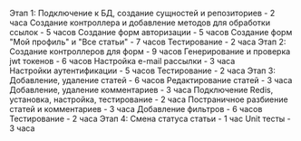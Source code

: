 Этап 1:
    Подключение к БД, создание сущностей и репозиториев - 2 часа
    Создание контроллера и добавление методов для обработки ссылок - 5 часов
    Создание форм авторизации - 5 часов
    Создание форм "Мой профиль" и "Все статьи" - 7 часов
    Тестирование - 2 часа
Этап 2:
    Создание контроллеров для форм - 9 часов
    Генерирование и проверка jwt токенов - 6 часов
    Настройка e-mail рассылки - 3 часа   
    Настройки аутентификации - 5 часов 
    Тестирование - 2 часа
Этап 3:
      Добавление, удаление статей - 6 часов
      Редактирование статей - 3 часа
      Добавление, удаление комментариев - 3 часа
      Подключение Redis, установка, настройка, тестирование - 2 часа
      Постраничное разбиение статей и комментариев - 3 часа
      Добавление фильтров - 6 часов
      Тестирование - 2 часа
Этап 4:
       Смена статуса статьи - 1 час
       Unit тесты - 3 часа
               
